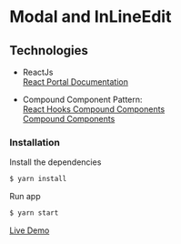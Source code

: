 # Modal and InLineEdit

## Technologies

- ReactJs</br>
[React Portal Documentation](https://reactjs.org/docs/portals.html)

 - Compound Component Pattern:<br/>
[React Hooks Compound Components](https://kentcdodds.com/blog/compound-components-with-react-hooks)<br/>
[Compound Components](https://medium.com/@Dane_s/react-js-compound-components-a6e54b5c9992)

### Installation

Install the dependencies

```sh
$ yarn install
```

Run app

```sh
$ yarn start
```
[Live Demo](https://modal-in-line-edit.vercel.app/)
